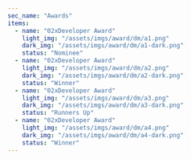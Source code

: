 ```yaml
---
sec_name: "Awards"
items:
  - name: "02xDeveloper Award"
    light_img: "/assets/imgs/award/dm/a1.png"
    dark_img: "/assets/imgs/award/dm/a1-dark.png"
    status: "Nominee"
  - name: "02xDeveloper Award"
    light_img: "/assets/imgs/award/dm/a2.png"
    dark_img: "/assets/imgs/award/dm/a2-dark.png"
    status: "Winner"
  - name: "02xDeveloper Award"
    light_img: "/assets/imgs/award/dm/a3.png"
    dark_img: "/assets/imgs/award/dm/a3-dark.png"
    status: "Runners Up"
  - name: "02xDeveloper Award"
    light_img: "/assets/imgs/award/dm/a4.png"
    dark_img: "/assets/imgs/award/dm/a4-dark.png"
    status: "Winner"
---
```

